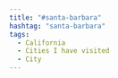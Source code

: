 ```yaml
---
title: "#santa-barbara"
hashtag: "santa-barbara"
tags:
  - California
  - Cities I have visited
  - City
---
```

